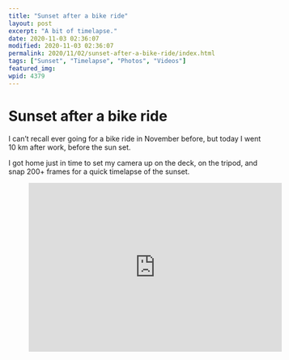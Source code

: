 ```yaml
---
title: "Sunset after a bike ride"
layout: post
excerpt: "A bit of timelapse."
date: 2020-11-03 02:36:07
modified: 2020-11-03 02:36:07
permalink: 2020/11/02/sunset-after-a-bike-ride/index.html
tags: ["Sunset", "Timelapse", "Photos", "Videos"]
featured_img: 
wpid: 4379
---
```


# Sunset after a bike ride

I can’t recall ever going for a bike ride in November before, but today I went 10 km after work, before the sun set.

I got home just in time to set my camera up on the deck, on the tripod, and snap 200+ frames for a quick timelapse of the sunset.

<figure class="wp-block-embed-vimeo wp-block-embed is-type-video is-provider-vimeo wp-embed-aspect-4-3 wp-has-aspect-ratio"><div class="wp-block-embed__wrapper"><iframe allow="autoplay; fullscreen; picture-in-picture" allowfullscreen="" frameborder="0" height="334" loading="lazy" src="https://player.vimeo.com/video/474898065?h=414a040b89&dnt=1&app_id=122963" title="Sunset timelapse" width="500"></iframe></div></figure>
